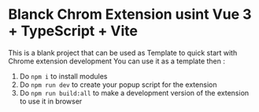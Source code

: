 # Blanck Chrom Extension usint Vue 3 + TypeScript + Vite

This is a blank project that can be used as Template to quick start with Chrome extension development
You can use it as a template then :

1. Do `npm i` to install modules
2. Do `npm run dev` to create your popup script for the extension
3. Do `npm run build:all` to make a development version of the extension to use it in browser 
